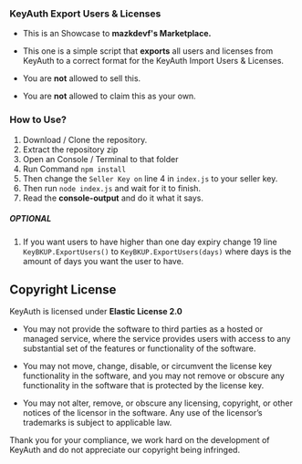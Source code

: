 ### **KeyAuth Export Users & Licenses**

- This is an Showcase to **mazkdevf's Marketplace.**

- This one is a simple script that **exports** all users and licenses from KeyAuth to a correct format for the KeyAuth Import Users & Licenses.

- You are **not** allowed to sell this.

- You are **not** allowed to claim this as your own.

### **How to Use?**

1. Download / Clone the repository.
2. Extract the repository zip
3. Open an Console / Terminal to that folder
4. Run Command `npm install`
5. Then change the `Seller Key on` line 4 in `index.js` to your seller key.
6. Then run `node index.js` and wait for it to finish.
7. Read the **console-output** and do it what it says.

##### **OPTIONAL**
1. If you want users to have higher than one day expiry change 19 line `KeyBKUP.ExportUsers()` to `KeyBKUP.ExportUsers(days)` where days is the amount of days you want the user to have.

## Copyright License

KeyAuth is licensed under **Elastic License 2.0**

* You may not provide the software to third parties as a hosted or managed
service, where the service provides users with access to any substantial set of
the features or functionality of the software.

* You may not move, change, disable, or circumvent the license key functionality
in the software, and you may not remove or obscure any functionality in the
software that is protected by the license key.

* You may not alter, remove, or obscure any licensing, copyright, or other notices
of the licensor in the software. Any use of the licensor’s trademarks is subject
to applicable law.

Thank you for your compliance, we work hard on the development of KeyAuth and do not appreciate our copyright being infringed.